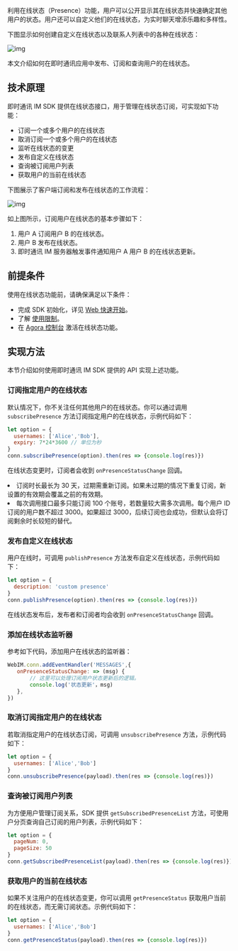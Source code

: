 利用在线状态（Presence）功能，用户可以公开显示其在线状态并快速确定其他用户的状态。用户还可以自定义他们的在线状态，为实时聊天增添乐趣和多样性。

下图显示如何创建自定义在线状态以及联系人列表中的各种在线状态：

![img](https://web-cdn.agora.io/docs-files/1655302111155)

本文介绍如何在即时通讯应用中发布、订阅和查询用户的在线状态。

## 技术原理

即时通讯 IM SDK 提供在线状态接口，用于管理在线状态订阅，可实现如下功能：

- 订阅一个或多个用户的在线状态
- 取消订阅一个或多个用户的在线状态
- 监听在线状态的变更
- 发布自定义在线状态
- 查询被订阅用户列表
- 获取用户的当前在线状态

下图展示了客户端订阅和发布在线状态的工作流程：

![img](https://web-cdn.agora.io/docs-files/1655308138447)

如上图所示，订阅用户在线状态的基本步骤如下：

1. 用户 A 订阅用户 B 的在线状态。
2. 用户 B 发布在线状态。
3. 即时通讯 IM 服务器触发事件通知用户 A 用户 B 的在线状态更新。

## 前提条件

使用在线状态功能前，请确保满足以下条件：

- 完成 SDK 初始化，详见 [Web 快速开始](./agora_chat_get_started_web)。
- 了解 [使用限制](./agora_chat_limitation)。
- 在 [Agora 控制台](https://console.agora.io/) 激活在线状态功能。

## 实现方法

本节介绍如何使用即时通讯 IM SDK 提供的 API 实现上述功能。

### 订阅指定用户的在线状态

默认情况下，你不关注任何其他用户的在线状态。你可以通过调用 `subscribePresence` 方法订阅指定用户的在线状态，示例代码如下：

```javascript
let option = {
  usernames: ['Alice','Bob'],
  expiry: 7*24*3600 // 单位为秒
}
conn.subscribePresence(option).then(res => {console.log(res)})
```

在线状态变更时，订阅者会收到 `onPresenceStatusChange` 回调。

<div class="alert info"><li>订阅时长最长为 30 天，过期需重新订阅。如果未过期的情况下重复订阅，新设置的有效期会覆盖之前的有效期。<li>每次调用接口最多只能订阅 100 个账号，若数量较大需多次调用。每个用户 ID 订阅的用户数不超过 3000。如果超过 3000，后续订阅也会成功，但默认会将订阅剩余时长较短的替代。<div>

### 发布自定义在线状态

用户在线时，可调用 `publishPresence` 方法发布自定义在线状态，示例代码如下：

```javascript
let option = {
  description: 'custom presence'
}
conn.publishPresence(option).then(res => {console.log(res)})
```

在线状态发布后，发布者和订阅者均会收到 `onPresenceStatusChange` 回调。

### 添加在线状态监听器

参考如下代码，添加用户在线状态的监听器：

```javascript
WebIM.conn.addEventHandler('MESSAGES',{
   onPresenceStatusChange: => (msg) {
       // 这里可以处理订阅用户状态更新后的逻辑。
   	   console.log('状态更新'，msg)
   },
})
```

### 取消订阅指定用户的在线状态

若取消指定用户的在线状态订阅，可调用 `unsubscribePresence` 方法，示例代码如下：

```javascript
let option = {
  usernames: ['Alice','Bob']
}
conn.unsubscribePresence(payload).then(res => {console.log(res)})
```

### 查询被订阅用户列表

为方便用户管理订阅关系，SDK 提供 `getSubscribedPresenceList` 方法，可使用户分页查询自己订阅的用户列表，示例代码如下：

```javascript
let option = {
  pageNum: 0,
  pageSize: 50
}
conn.getSubscribedPresenceList(payload).then(res => {console.log(res)})
```

### 获取用户的当前在线状态

如果不关注用户的在线状态变更，你可以调用 `getPresenceStatus` 获取用户当前的在线状态，而无需订阅状态。示例代码如下：

```javascript
let option = {
  usernames: ['Alice','Bob']
}
conn.getPresenceStatus(payload).then(res => {console.log(res)})
```